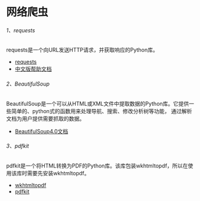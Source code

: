 # 网络爬虫

###### 1、requests
requests是一个向URL发送HTTP请求，并获取响应的Python库。
- [requests](https://github.com/requests/requests)
- [中文版帮助文档](http://docs.python-requests.org/zh_CN/latest/)

###### 2、BeautifulSoup
BeautifulSoup是一个可以从HTML或XML文件中提取数据的Python库。它提供一些简单的、python式的函数用来处理导航、搜索、修改分析树等功能，
通过解析文档为用户提供需要抓取的数据。
- [BeautifulSoup4.0文档](https://www.crummy.com/software/BeautifulSoup/bs4/doc/index.zh.html)

###### 3、pdfkit
pdfkit是一个将HTML转换为PDF的Python库。该库包装wkhtmltopdf，所以在使用该库时需要先安装wkhtmltopdf。
- [wkhtmltopdf](https://wkhtmltopdf.org/)
- [pdfkit](https://github.com/JazzCore/python-pdfkit)